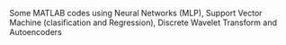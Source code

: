  Some MATLAB codes using Neural Networks (MLP), Support Vector Machine (clasification and Regression), Discrete Wavelet Transform and Autoencoders
 
